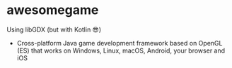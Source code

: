 # awesomegame

Using libGDX (but with Kotlin :sunglasses:)
- Cross-platform Java game development framework based on OpenGL (ES) that works on Windows, Linux, macOS, Android, your browser and iOS
